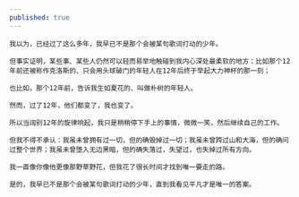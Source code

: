```yaml
---
published: true
---
```


    我以为，已经过了这么多年，我早已不是那个会被某句歌词打动的少年。

    但事实证明，某些事、某些人仍然可以轻而易举地触碰到我内心深处最柔软的地方：比如那个12年前还被称作克洛斯的、只会用头球破门的年轻人在12年后终于举起大力神杯的那一刻；

    也比如，那个12年前，告诉我生如夏花的、叫做朴树的年轻人。

    然而，过了12年，他们都变了，我也变了。

    所以当阔别12年的旋律响起，我只是稍稍停下手上的事情，微微一笑，然后继续自己的工作。

    但我不得不承认：我虽未曾拥有过一切，但的确毁掉过一切；我虽未曾跨过山和大海，但的确问过整个世界；我虽未曾堕入无边黑暗，但的确失落过，失望过，也失掉过所有方向。

    我一直像你像他更像那野草野花，但我花了很长时间才找到唯一要走的路。

    是的，我早已不是那个会被某句歌词打动的少年，直到我看见平凡才是唯一的答案。
